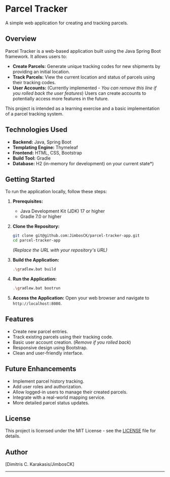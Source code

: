 # Parcel Tracker

A simple web application for creating and tracking parcels.

## Overview

Parcel Tracker is a web-based application built using the Java Spring Boot framework. It allows users to:

* **Create Parcels:** Generate unique tracking codes for new shipments by providing an initial location.
* **Track Parcels:** View the current location and status of parcels using their tracking codes.
* **User Accounts:** (Currently implemented - *You can remove this line if you rolled back the user features*) Users can create accounts to potentially access more features in the future.

This project is intended as a learning exercise and a basic implementation of a parcel tracking system.

## Technologies Used

* **Backend:** Java, Spring Boot
* **Templating Engine:** Thymeleaf
* **Frontend:** HTML, CSS, Bootstrap
* **Build Tool:** Gradle
* **Database:** H2 (in-memory for development)
 on your current state*)

## Getting Started

To run the application locally, follow these steps:

1.  **Prerequisites:**
    * Java Development Kit (JDK) 17 or higher
    * Gradle 7.0 or higher

2.  **Clone the Repository:**
    ```bash
    git clone git@github.com:JimbosCK/parcel-tracker-app.git
    cd parcel-tracker-app
    ```
    *(Replace the URL with your repository's URL)*

3.  **Build the Application:**
    ```bash
    .\gradlew.bat build  
    ```

4.  **Run the Application:**
    ```bash
    .\gradlew.bat bootrun
    ```

5.  **Access the Application:**
    Open your web browser and navigate to `http://localhost:8080`.

## Features

* Create new parcel entries.
* Track existing parcels using their tracking code.
* Basic user account creation. (*Remove if you rolled back*)
* Responsive design using Bootstrap.
* Clean and user-friendly interface.

## Future Enhancements

* Implement parcel history tracking.
* Add user roles and authorization.
* Allow logged-in users to manage their created parcels.
* Integrate with a real-world mapping service.
* More detailed parcel status updates.

## License

This project is licensed under the MIT License - see the [LICENSE](LICENSE) file for details.

## Author

[Dimitris C. Karakasis/JimbosCK]

---